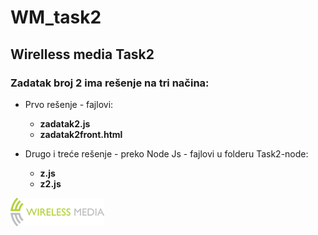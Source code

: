 # WM_task2

## Wirelless media Task2

### Zadatak broj 2 ima rešenje na tri načina:

- Prvo rešenje - fajlovi:
  - **zadatak2.js**
  - **zadatak2front.html**
  
- Drugo i treće rešenje - preko Node Js - fajlovi u folderu Task2-node:
  - **z.js**
  - **z2.js**
  
![WM](logo.png)
